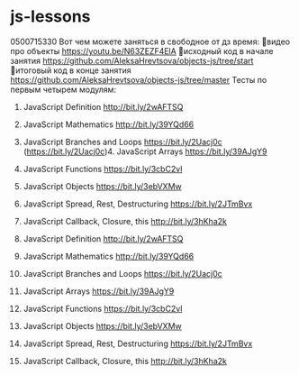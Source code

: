 # js-lessons

0500715330
Вот чем можете заняться в свободное от дз время:
:link:видео про объекты
https://youtu.be/N63ZEZF4ElA
:link:исходный код в начале занятия
https://github.com/AleksaHrevtsova/objects-js/tree/start
:link:итоговый код в конце занятия
https://github.com/AleksaHrevtsova/objects-js/tree/master
Тесты по первым четырем модулям:

1. JavaScript Definition http://bit.ly/2wAFTSQ
2. JavaScript Mathematics http://bit.ly/39YQd66
3. JavaScript Branches and Loops https://bit.ly/2Uacj0c
   (https://bit.ly/2Uacj0c)4. JavaScript Arrays https://bit.ly/39AJgY9
4. JavaScript Functions https://bit.ly/3cbC2vl
5. JavaScript Objects https://bit.ly/3ebVXMw
6. JavaScript Spread, Rest, Destructuring https://bit.ly/2JTmBvx
7. JavaScript Callback, Closure, this http://bit.ly/3hKha2k

8. JavaScript Definition http://bit.ly/2wAFTSQ

9. JavaScript Mathematics http://bit.ly/39YQd66
10. JavaScript Branches and Loops https://bit.ly/2Uacj0c
11. JavaScript Arrays https://bit.ly/39AJgY9

12. JavaScript Functions https://bit.ly/3cbC2vl

13. JavaScript Objects https://bit.ly/3ebVXMw
14. JavaScript Spread, Rest, Destructuring
    https://bit.ly/2JTmBvx
15. JavaScript Callback, Closure, this http://bit.ly/3hKha2k
